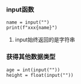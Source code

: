 ### input函数
```
name = input("")
print(f"xxx{name}")
```
1. input始终返回的是字符串

### 获得其他数据类型
```
age = int(input(""))
height = float(input(""))
```